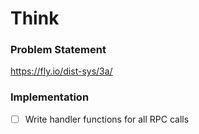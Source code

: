 # Think

### Problem Statement

https://fly.io/dist-sys/3a/

### Implementation

- [ ] Write handler functions for all RPC calls
